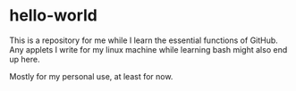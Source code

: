# hello-world
This is a repository for me while I learn the essential functions of GitHub. Any applets I write for my linux machine while learning bash might also end up here.

Mostly for my personal use, at least for now.
